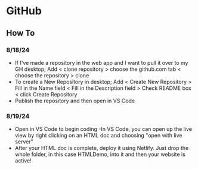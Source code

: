 # GitHub

## How To

### 8/18/24
- If I've made a repository in the web app and I want to pull it over to my GH desktop; Add < clone repository > choose the github.com tab < choose the repository > clone
- To create a New Repository in desktop; Add < Create New Repository > Fill in the Name field < Fill in the Description field > Check README box < click Create Repository
- Publish the repository and then open in VS Code

### 8/19/24
- Open in VS Code to begin coding
-In VS Code, you can open up the live view by right clicking on an HTML doc and choosing "open with live server"
- After your HTML doc is complete, deploy it using Netlify. Just drop the whole folder, in this case HTMLDemo, into it and then your website is active!